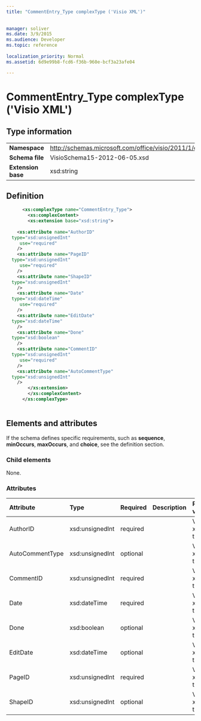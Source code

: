 ```yaml
---
title: "CommentEntry_Type complexType ('Visio XML')"
 
 
manager: soliver
ms.date: 3/9/2015
ms.audience: Developer
ms.topic: reference
 
localization_priority: Normal
ms.assetid: 6d9e99b8-fcd6-f36b-960e-bcf3a23afe04

---
```


# CommentEntry_Type complexType ('Visio XML')

## Type information

|||
|:-----|:-----|
|**Namespace** <br/> |http://schemas.microsoft.com/office/visio/2011/1/core  <br/> |
|**Schema file** <br/> |VisioSchema15-2012-06-05.xsd  <br/> |
|**Extension base** <br/> |xsd:string  <br/> |
   
## Definition

```XML
      <xs:complexType name="CommentEntry_Type">
        <xs:complexContent>
        <xs:extension base="xsd:string">
      
    <xs:attribute name="AuthorID"
  type="xsd:unsignedInt"
     use="required"
    />
    <xs:attribute name="PageID"
  type="xsd:unsignedInt"
     use="required"
    />
    <xs:attribute name="ShapeID"
  type="xsd:unsignedInt"
    />
    <xs:attribute name="Date"
  type="xsd:dateTime"
     use="required"
    />
    <xs:attribute name="EditDate"
  type="xsd:dateTime"
    />
    <xs:attribute name="Done"
  type="xsd:boolean"
    />
    <xs:attribute name="CommentID"
  type="xsd:unsignedInt"
     use="required"
    />
    <xs:attribute name="AutoCommentType"
  type="xsd:unsignedInt"
    />
        </xs:extension>
        </xs:complexContent>
      </xs:complexType>
      
```

## Elements and attributes

If the schema defines specific requirements, such as **sequence**, **minOccurs**, **maxOccurs**, and **choice**, see the definition section. 
  
### Child elements

None.
  
### Attributes

|**Attribute**|**Type**|**Required**|**Description**|**Possible values**|
|:-----|:-----|:-----|:-----|:-----|
|AuthorID  <br/> |xsd:unsignedInt  <br/> |required  <br/> ||Values of the xsd:unsignedInt type.  <br/> |
|AutoCommentType  <br/> |xsd:unsignedInt  <br/> |optional  <br/> ||Values of the xsd:unsignedInt type.  <br/> |
|CommentID  <br/> |xsd:unsignedInt  <br/> |required  <br/> ||Values of the xsd:unsignedInt type.  <br/> |
|Date  <br/> |xsd:dateTime  <br/> |required  <br/> ||Values of the xsd:dateTime type.  <br/> |
|Done  <br/> |xsd:boolean  <br/> |optional  <br/> ||Values of the xsd:boolean type.  <br/> |
|EditDate  <br/> |xsd:dateTime  <br/> |optional  <br/> ||Values of the xsd:dateTime type.  <br/> |
|PageID  <br/> |xsd:unsignedInt  <br/> |required  <br/> ||Values of the xsd:unsignedInt type.  <br/> |
|ShapeID  <br/> |xsd:unsignedInt  <br/> |optional  <br/> ||Values of the xsd:unsignedInt type.  <br/> |
   

